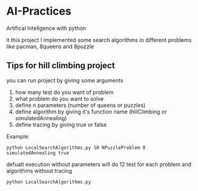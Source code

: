 # AI-Practices
Artifical Intellgence with python

it this project I implemented some search algorithms in different problems like pacman, 8queens and 8puzzle

<h2>Tips for hill climbing project</h2>

<p>you can run project by giving some arguments</p>

<ol>
  <li>how many test do you want of problem</li>
  <li>what problem do you want to solve</li>
  <li>define n parameters (number of queens or puzzles)</li>
  <li>define algorithm by giving it's function name (hillClimbing or simulatedAnnealing)</li>
  <li>define tracing by giving true or false</li>
</ol>

<p>Example:</p>

<code>python LocalSearchAlgorithms.py 10 NPuzzleProblem 8 simulatedAnnealing true</code>

<p>defualt execution without parameters will do 12 test for each problem and algorithms without tracing</p>

<code>python LocalSearchAlgorithms.py</code>
